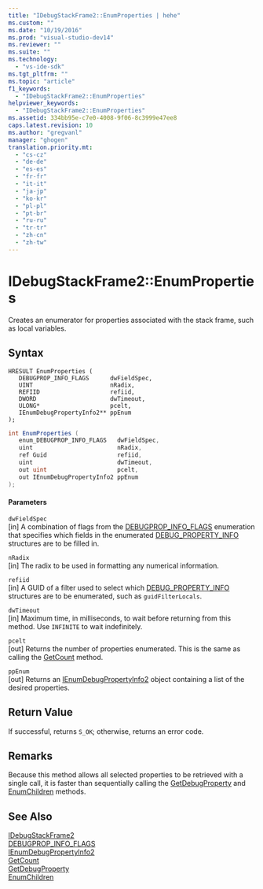 ```yaml
---
title: "IDebugStackFrame2::EnumProperties | hehe"
ms.custom: ""
ms.date: "10/19/2016"
ms.prod: "visual-studio-dev14"
ms.reviewer: ""
ms.suite: ""
ms.technology: 
  - "vs-ide-sdk"
ms.tgt_pltfrm: ""
ms.topic: "article"
f1_keywords: 
  - "IDebugStackFrame2::EnumProperties"
helpviewer_keywords: 
  - "IDebugStackFrame2::EnumProperties"
ms.assetid: 334bb95e-c7e0-4008-9f06-8c3999e47ee8
caps.latest.revision: 10
ms.author: "gregvanl"
manager: "ghogen"
translation.priority.mt: 
  - "cs-cz"
  - "de-de"
  - "es-es"
  - "fr-fr"
  - "it-it"
  - "ja-jp"
  - "ko-kr"
  - "pl-pl"
  - "pt-br"
  - "ru-ru"
  - "tr-tr"
  - "zh-cn"
  - "zh-tw"
---
```

# IDebugStackFrame2::EnumProperties
Creates an enumerator for properties associated with the stack frame, such as local variables.  
  
## Syntax  
  
```cpp#  
HRESULT EnumProperties (   
   DEBUGPROP_INFO_FLAGS      dwFieldSpec,  
   UINT                      nRadix,  
   REFIID                    refiid,  
   DWORD                     dwTimeout,  
   ULONG*                    pcelt,  
   IEnumDebugPropertyInfo2** ppEnum  
);  
```  
  
```c#  
int EnumProperties (   
   enum_DEBUGPROP_INFO_FLAGS   dwFieldSpec,  
   uint                        nRadix,  
   ref Guid                    refiid,  
   uint                        dwTimeout,  
   out uint                    pcelt,  
   out IEnumDebugPropertyInfo2 ppEnum  
);  
```  
  
#### Parameters  
 `dwFieldSpec`  
 [in] A combination of flags from the [DEBUGPROP_INFO_FLAGS](../extensibility-debugger-reference/debugprop_info_flags.md) enumeration that specifies which fields in the enumerated [DEBUG_PROPERTY_INFO](../extensibility-debugger-reference/debug_property_info.md) structures are to be filled in.  
  
 `nRadix`  
 [in] The radix to be used in formatting any numerical information.  
  
 `refiid`  
 [in] A GUID of a filter used to select which [DEBUG_PROPERTY_INFO](../extensibility-debugger-reference/debug_property_info.md) structures are to be enumerated, such as `guidFilterLocals`.  
  
 `dwTimeout`  
 [in] Maximum time, in milliseconds, to wait before returning from this method. Use `INFINITE` to wait indefinitely.  
  
 `pcelt`  
 [out] Returns the number of properties enumerated. This is the same as calling the [GetCount](../extensibility-debugger-reference/ienumdebugpropertyinfo2--getcount.md) method.  
  
 `ppEnum`  
 [out] Returns an [IEnumDebugPropertyInfo2](../extensibility-debugger-reference/ienumdebugpropertyinfo2.md) object containing a list of the desired properties.  
  
## Return Value  
 If successful, returns `S_OK`; otherwise, returns an error code.  
  
## Remarks  
 Because this method allows all selected properties to be retrieved with a single call, it is faster than sequentially calling the [GetDebugProperty](../extensibility-debugger-reference/idebugstackframe2--getdebugproperty.md) and [EnumChildren](../extensibility-debugger-reference/idebugproperty2--enumchildren.md) methods.  
  
## See Also  
 [IDebugStackFrame2](../extensibility-debugger-reference/idebugstackframe2.md)   
 [DEBUGPROP_INFO_FLAGS](../extensibility-debugger-reference/debugprop_info_flags.md)   
 [IEnumDebugPropertyInfo2](../extensibility-debugger-reference/ienumdebugpropertyinfo2.md)   
 [GetCount](../extensibility-debugger-reference/ienumdebugpropertyinfo2--getcount.md)   
 [GetDebugProperty](../extensibility-debugger-reference/idebugstackframe2--getdebugproperty.md)   
 [EnumChildren](../extensibility-debugger-reference/idebugproperty2--enumchildren.md)